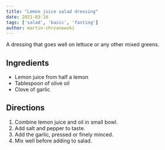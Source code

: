 ```yaml
---
title: "Lemon juice salad dressing"
date: 2021-03-16
tags: ['salad', 'basic', 'fasting']
author: martin-chrzanowski
---
```


A dressing that goes well on lettuce or any other mixed greens.

## Ingredients

- Lemon juice from half a lemon
- Tablespoon of olive oil
- Clove of garlic

## Directions

1. Combine lemon juice and oil in small bowl.
2. Add salt and pepper to taste.
3. Add the garlic, pressed or finely minced.
4. Mix well before adding to salad.
